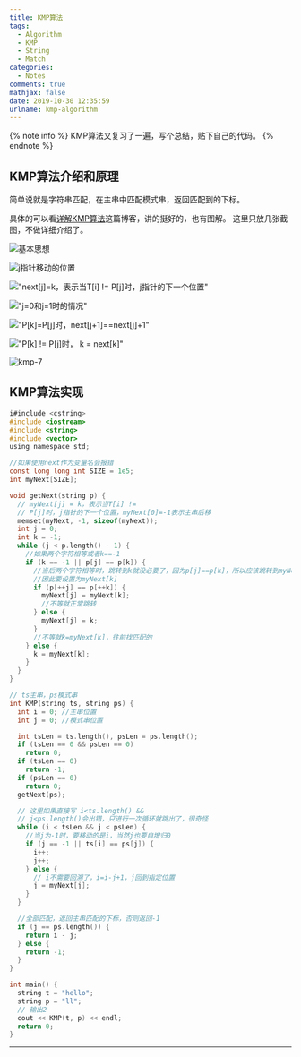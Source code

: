 ```yaml
---
title: KMP算法
tags:
  - Algorithm
  - KMP
  - String
  - Match
categories:
  - Notes
comments: true
mathjax: false
date: 2019-10-30 12:35:59
urlname: kmp-algorithm
---
```


<meta name="referrer" content="no-referrer" />

{% note info %}
KMP算法又复习了一遍，写个总结，贴下自己的代码。
{% endnote %}
<!--more-->

## KMP算法介绍和原理
简单说就是字符串匹配，在主串中匹配模式串，返回匹配到的下标。

具体的可以看[详解KMP算法](https://www.cnblogs.com/yjiyjige/p/3263858.html)这篇博客，讲的挺好的，也有图解。
这里只放几张截图，不做详细介绍了。

![基本思想](https://cdn.jsdelivr.net/gh/HanielF/ImageRepo@main/blog/kmp-1.png)

![j指针移动的位置](https://cdn.jsdelivr.net/gh/HanielF/ImageRepo@main/blog/kmp-2.png)

!["next[j]=k，表示当T[i] != P[j]时，j指针的下一个位置"](https://cdn.jsdelivr.net/gh/HanielF/ImageRepo@main/blog/kmp-3.png)

!["j=0和j=1时的情况"](https://cdn.jsdelivr.net/gh/HanielF/ImageRepo@main/blog/kmp-4.png)

!["P[k]=P[j]时，next[j+1]==next[j]+1"](https://cdn.jsdelivr.net/gh/HanielF/ImageRepo@main/blog/kmp-5.png)

!["P[k] != P[j]时， k = next[k]"](https://cdn.jsdelivr.net/gh/HanielF/ImageRepo@main/blog/kmp-6.png)

![kmp-7](https://cdn.jsdelivr.net/gh/HanielF/ImageRepo@main/blog/kmp-7.png)

## KMP算法实现

```c
i#include <cstring>
#include <iostream>
#include <string>
#include <vector>
using namespace std;

//如果使用next作为变量名会报错
const long long int SIZE = 1e5;
int myNext[SIZE];

void getNext(string p) {
  // myNext[j] = k，表示当T[i] !=
  // P[j]时，j指针的下一个位置，myNext[0]=-1表示主串后移 
  memset(myNext, -1, sizeof(myNext));
  int j = 0;
  int k = -1;
  while (j < p.length() - 1) {
    //如果两个字符相等或者k==-1
    if (k == -1 || p[j] == p[k]) {
      //当后两个字符相等时，跳转到k就没必要了，因为p[j]==p[k]，所以应该跳转到myNext[k]
      //因此要设置为myNext[k]
      if (p[++j] == p[++k]) {
        myNext[j] = myNext[k];
        //不等就正常跳转
      } else {
        myNext[j] = k;
      }
      //不等就k=myNext[k]，往前找匹配的
    } else {
      k = myNext[k];
    }
  }
}

// ts主串，ps模式串
int KMP(string ts, string ps) {
  int i = 0; //主串位置
  int j = 0; //模式串位置

  int tsLen = ts.length(), psLen = ps.length();
  if (tsLen == 0 && psLen == 0)
    return 0;
  if (tsLen == 0)
    return -1;
  if (psLen == 0)
    return 0;
  getNext(ps);

  // 这里如果直接写 i<ts.length() &&
  // j<ps.length()会出错，只进行一次循环就跳出了，很奇怪
  while (i < tsLen && j < psLen) {
    //当j为-1时，要移动的是i，当然j也要自增归0
    if (j == -1 || ts[i] == ps[j]) {
      i++;
      j++;
    } else {
      // i不需要回溯了，i=i-j+1，j回到指定位置
      j = myNext[j];
    }
  }

  //全部匹配，返回主串匹配的下标，否则返回-1
  if (j == ps.length()) {
    return i - j;
  } else {
    return -1;
  }
}

int main() {
  string t = "hello";
  string p = "ll";
  // 输出2
  cout << KMP(t, p) << endl;
  return 0;
}
```

-------
